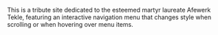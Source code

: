 This is a tribute site dedicated to the esteemed martyr laureate Afewerk Tekle, featuring an interactive navigation menu that changes style when scrolling or when hovering over menu items.
